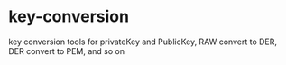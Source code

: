 # key-conversion
key conversion tools for privateKey and PublicKey, RAW convert to DER, DER convert to PEM, and so on
